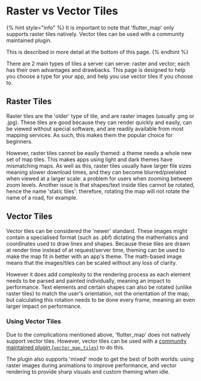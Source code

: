 # Raster vs Vector Tiles

{% hint style="info" %}
It is important to note that 'flutter\_map' only supports raster tiles natively. Vector tiles can be used with a community maintained plugin.

This is described in more detail at the bottom of this page.
{% endhint %}

There are 2 main types of tiles a server can serve: raster and vector; each has their own advantages and drawbacks. This page is designed to help you choose a type for your app, and help you use vector tiles if you choose to.

## Raster Tiles

Raster tiles are the 'older' type of tile, and are raster images (usually .png or .jpg). These tiles are good because they can render quickly and easily, can be viewed without special software, and are readily available from most mapping services. As such, this makes them the popular choice for beginners.

However, raster tiles cannot be easily themed: a theme needs a whole new set of map tiles. This makes apps using light and dark themes have mismatching maps. As well as this, raster tiles usually have larger file sizes meaning slower download times, and they can become blurred/pixelated when viewed at a larger scale: a problem for users when zooming between zoom levels. Another issue is that shapes/text inside tiles cannot be rotated, hence the name 'static tiles': therefore, rotating the map will not rotate the name of a road, for example.

## Vector Tiles

Vector tiles can be considered the 'newer' standard. These images might contain a specialised format (such as .pbf) dictating the mathematics and coordinates used to draw lines and shapes. Because these tiles are drawn at render time instead of at request/server time, theming can be used to make the map fit in better with an app's theme. The math-based image means that the images/tiles can be scaled without any loss of clarity.

However it does add complexity to the rendering process as each element needs to be parsed and painted individually, meaning an impact to performance. Text elements and certain shapes can also be rotated (unlike raster tiles) to match the user's orientation, not the orientation of the map; but calculating this rotation needs to be done every frame, meaning an even larger impact on performance.

### Using Vector Tiles

Due to the complications mentioned above, 'flutter\_map' does not natively support vector tiles. However, vector tiles can be used with a [community maintained plugin (`vector_map_tiles`)](https://github.com/greensopinion/flutter-vector-map-tiles) to do this.

The plugin also supports 'mixed' mode to get the best of both worlds: using raster images during animations to improve performance, and vector rendering to provide sharp visuals and custom theming when idle.

